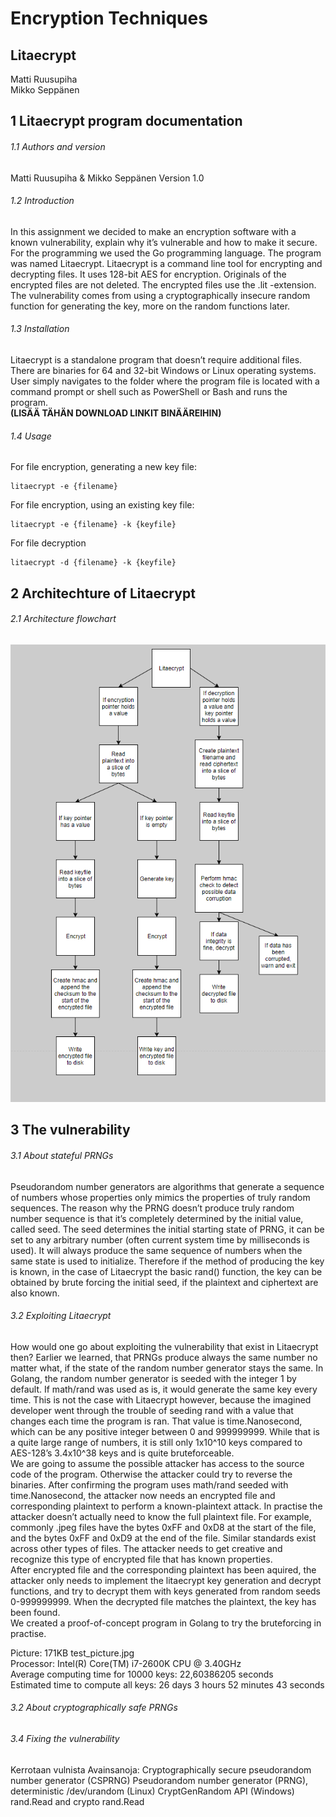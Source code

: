 # Encryption Techniques
## Litaecrypt
Matti Ruusupiha  
Mikko Seppänen

## 1	Litaecrypt program documentation
###### 1.1	Authors and version
Matti Ruusupiha & Mikko Seppänen
Version 1.0
###### 1.2	Introduction
In this assignment we decided to make an encryption software with a known vulnerability, explain why it’s vulnerable and how to make it secure. For the programming we used the Go programming language. The program was named Litaecrypt. Litaecrypt is a command line tool for encrypting and decrypting files. It uses 128-bit AES for encryption. Originals of the encrypted files are not deleted. The encrypted files use the .lit -extension. The vulnerability comes from using a cryptographically insecure random function for generating the key, more on the random functions later.
###### 1.3	Installation
Litaecrypt is a standalone program that doesn’t require additional files.
There are binaries for 64 and 32-bit Windows or Linux operating systems.
User simply navigates to the folder where the program file is located with a command prompt
or shell such as PowerShell or Bash and runs the program.  
**(LISÄÄ TÄHÄN DOWNLOAD LINKIT BINÄÄREIHIN)**
###### 1.4	Usage
For file encryption, generating a new key file:
```
litaecrypt -e {filename}
```
For file encryption, using an existing key file:
```
litaecrypt -e {filename} -k {keyfile}
```
For file decryption
```
litaecrypt -d {filename} -k {keyfile}
```
## 2	Architechture of Litaecrypt

###### 2.1 Architecture flowchart
![program architecture](architecture.PNG)

## 3	The vulnerability

###### 3.1 About stateful PRNGs
Pseudorandom number generators are algorithms that generate a sequence of numbers whose properties only mimics the properties of truly random sequences. The reason why the PRNG doesn’t produce truly random number sequence is that it’s completely determined by the initial value, called seed. The seed determines the initial starting state of PRNG, it can be set to any arbitrary number (often current system time by milliseconds is used). It will always produce the same sequence of numbers when the same state is used to initialize. Therefore if the method of producing the key is known, in the case of Litaecrypt the basic rand() function, the key can be obtained by brute forcing the initial seed, if the plaintext and ciphertext are also known.
###### 3.2 Exploiting Litaecrypt
How would one go about exploiting the vulnerability that exist in Litaecrypt then? Earlier we learned, that PRNGs produce always the same number no matter what, if the state of the random number generator stays the same. In Golang, the random number generator is seeded with the integer 1 by default. If math/rand was used as is, it would generate the same key every time. This is not the case with Litaecrypt however, because the imagined developer went through the trouble of seeding rand with a value that changes each time the program is ran. That value is time.Nanosecond, which can be any positive integer between 0 and 999999999. While that is a quite large range of numbers, it is still only 1x10^10 keys compared to AES-128’s 3.4x10^38 keys and is quite bruteforceable.  
We are going to assume the possible attacker has access to the source code of the program. Otherwise the attacker could try to reverse the binaries. After confirming the program uses math/rand seeded with time.Nanosecond, the attacker now needs an encrypted file and corresponding plaintext to perform a known-plaintext attack. In practise the attacker doesn’t actually need to know the full plaintext file. For example, commonly .jpeg files have the bytes 0xFF and 0xD8 at the start of the file, and the bytes 0xFF and 0xD9 at the end of the file. Similar standards exist across other types of files. The attacker needs to get creative and recognize this type of encrypted file that has known properties.  
After encrypted file and the corresponding plaintext has been aquired, the attacker only needs to implement the litaecrypt key generation and decrypt functions, and try to decrypt them with keys generated from random seeds 0-999999999. When the decrypted file matches the plaintext, the key has been found.  
We created a proof-of-concept program in Golang to try the bruteforcing in practise.  

Picture: 171KB test_picture.jpg  
Processor: Intel(R) Core(TM) i7-2600K CPU @ 3.40GHz  
Average computing time for 10000 keys: 22,60386205 seconds  
Estimated time to compute all keys: 26 days 3 hours 52 minutes 43 seconds  

###### 3.2 About cryptographically safe PRNGs
###### 3.4 Fixing the vulnerability

Kerrotaan vulnista
Avainsanoja:
Cryptographically secure pseudorandom number generator (CSPRNG)
Pseudorandom number generator (PRNG), deterministic
/dev/urandom (Linux)
CryptGenRandom API (Windows)
rand.Read and crypto rand.Read
